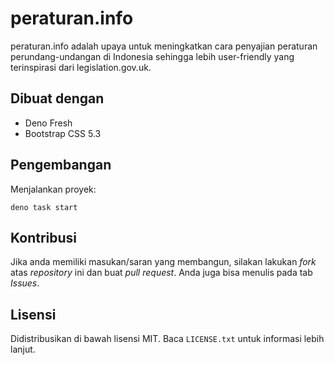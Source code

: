 # peraturan.info

peraturan.info adalah upaya untuk meningkatkan cara penyajian peraturan
perundang-undangan di Indonesia sehingga lebih user-friendly yang terinspirasi
dari legislation.gov.uk.

## Dibuat dengan

- Deno Fresh
- Bootstrap CSS 5.3

## Pengembangan

Menjalankan proyek:

```
deno task start
```

## Kontribusi

Jika anda memiliki masukan/saran yang membangun, silakan lakukan _fork_ atas
_repository_ ini dan buat _pull request_. Anda juga bisa menulis pada tab
_Issues_.

## Lisensi

Didistribusikan di bawah lisensi MIT. Baca `LICENSE.txt` untuk informasi lebih
lanjut.
